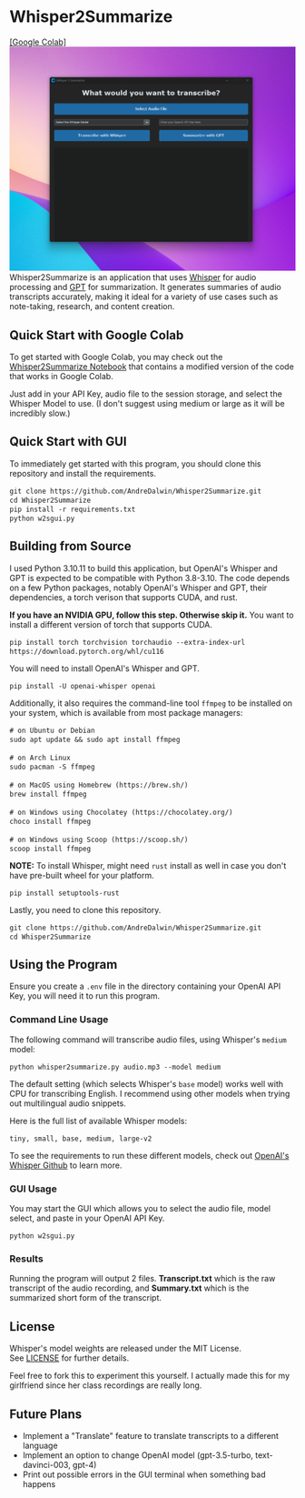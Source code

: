 # Whisper2Summarize
[\[Google Colab\]](https://colab.research.google.com/github/AndreDalwin/Whisper2Summarize/blob/main/Whisper2Summarize_Colab_Edition.ipynb) 
![Cover Photo](/misc/cover.png)
Whisper2Summarize is an application that uses [Whisper](https://github.com/openai/whisper) for audio processing and [GPT](https://platform.openai.com/docs/api-reference) for summarization. It generates summaries of audio transcripts accurately, making it ideal for a variety of use cases such as note-taking, research, and content creation.

## Quick Start with Google Colab

To get started with Google Colab, you may check out the [Whisper2Summarize Notebook](https://colab.research.google.com/github/AndreDalwin/Whisper2Summarize/blob/main/Whisper2Summarize_Colab_Edition.ipynb) that contains a modified version of the code that works in Google Colab.

Just add in your API Key, audio file to the session storage, and select the Whisper Model to use. (I don't suggest using medium or large as it will be incredibly slow.)

## Quick Start with GUI

To immediately get started with this program, you should clone this repository and install the requirements.

```shell
git clone https://github.com/AndreDalwin/Whisper2Summarize.git
cd Whisper2Summarize
pip install -r requirements.txt
python w2sgui.py
```

## Building from Source

I used Python 3.10.11 to build this application, but OpenAI's Whisper and GPT is expected to be compatible with Python 3.8-3.10. The code depends on a few Python packages, notably OpenAI's Whisper and GPT, their dependencies, a torch verison that supports CUDA, and rust.

**If you have an NVIDIA GPU, follow this step. Otherwise skip it.**
You want to install a different version of torch that supports CUDA.

```
pip install torch torchvision torchaudio --extra-index-url https://download.pytorch.org/whl/cu116
```

You will need to install OpenAI's Whisper and GPT.

```
pip install -U openai-whisper openai
```

Additionally, it also requires the command-line tool `ffmpeg` to be installed on your system, which is available from most package managers:

```
# on Ubuntu or Debian
sudo apt update && sudo apt install ffmpeg

# on Arch Linux
sudo pacman -S ffmpeg

# on MacOS using Homebrew (https://brew.sh/)
brew install ffmpeg

# on Windows using Chocolatey (https://chocolatey.org/)
choco install ffmpeg

# on Windows using Scoop (https://scoop.sh/)
scoop install ffmpeg
```

**NOTE:** To install Whisper, might need `rust` install as well in case you don't have pre-built wheel for your platform.

```
pip install setuptools-rust
```

Lastly, you need to clone this repository.

```
git clone https://github.com/AndreDalwin/Whisper2Summarize.git
cd Whisper2Summarize
```

## Using the Program

Ensure you create a `.env` file in the directory containing your OpenAI API Key, you will need it to run this program.

### Command Line Usage

The following command will transcribe audio files, using Whisper's `medium` model:

```shell
python whisper2summarize.py audio.mp3 --model medium
```

The default setting (which selects Whisper's `base` model) works well with CPU for transcribing English. I recommend using other models when trying out multilingual audio snippets.

Here is the full list of available Whisper models:

```
tiny, small, base, medium, large-v2
```

To see the requirements to run these different models, check out [OpenAI's Whisper Github](https://github.com/openai/whisper#available-models-and-languages) to learn more.

### GUI Usage

You may start the GUI which allows you to select the audio file, model select, and paste in your OpenAI API Key.

```shell
python w2sgui.py
```

### Results

Running the program will output 2 files. **Transcript.txt** which is the raw transcript of the audio recording, and **Summary.txt** which is the summarized short form of the transcript.

## License

Whisper's model weights are released under the MIT License. See [LICENSE](https://github.com/openai/whisper/blob/main/LICENSE) for further details.

Feel free to fork this to experiment this yourself. I actually made this for my girlfriend since her class recordings are really long.

## Future Plans
- Implement a "Translate" feature to translate transcripts to a different language
- Implement an option to change OpenAI model (gpt-3.5-turbo, text-davinci-003, gpt-4)
- Print out possible errors in the GUI terminal when something bad happens